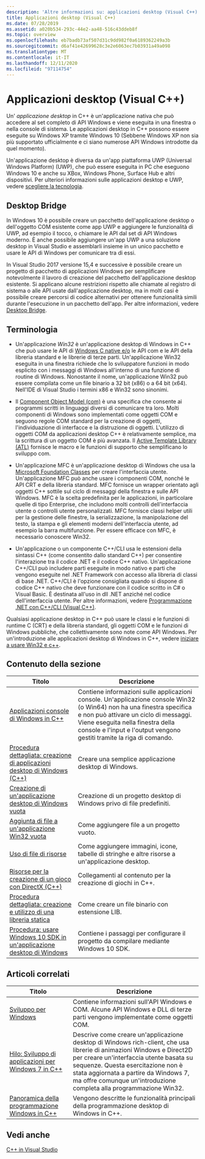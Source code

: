 ```yaml
---
description: 'Altre informazioni su: applicazioni desktop (Visual C++)'
title: Applicazioni desktop (Visual C++)
ms.date: 07/28/2019
ms.assetid: a020b534-293c-44e2-aa48-516c43ddeb8f
ms.topic: overview
ms.openlocfilehash: eb7badb73af507d31c9dd982f0a6189362249a3b
ms.sourcegitcommit: d6af41e42699628c3e2e6063ec7b03931a49a098
ms.translationtype: MT
ms.contentlocale: it-IT
ms.lasthandoff: 12/11/2020
ms.locfileid: "97114754"
---
```

# <a name="desktop-applications-visual-c"></a>Applicazioni desktop (Visual C++)

Un' *applicazione desktop* in C++ è un'applicazione nativa che può accedere al set completo di API Windows e viene eseguita in una finestra o nella console di sistema. Le applicazioni desktop in C++ possono essere eseguite su Windows XP tramite Windows 10 (Sebbene Windows XP non sia più supportato ufficialmente e ci siano numerose API Windows introdotte da quel momento).

Un'applicazione desktop è diversa da un'app piattaforma UWP (Universal Windows Platform) (UWP), che può essere eseguita in PC che eseguono Windows 10 e anche su XBox, Windows Phone, Surface Hub e altri dispositivi. Per ulteriori informazioni sulle applicazioni desktop e UWP, vedere [scegliere la tecnologia](/windows/win32/choose-your-technology).

## <a name="desktop-bridge"></a>Desktop Bridge

In Windows 10 è possibile creare un pacchetto dell'applicazione desktop o dell'oggetto COM esistente come app UWP e aggiungere le funzionalità di UWP, ad esempio il tocco, o chiamare le API dal set di API Windows moderno. È anche possibile aggiungere un'app UWP a una soluzione desktop in Visual Studio e assemblarli insieme in un unico pacchetto e usare le API di Windows per comunicare tra di essi.

In Visual Studio 2017 versione 15,4 e successive è possibile creare un progetto di pacchetto di applicazioni Windows per semplificare notevolmente il lavoro di creazione del pacchetto dell'applicazione desktop esistente. Si applicano alcune restrizioni rispetto alle chiamate al registro di sistema o alle API usate dall'applicazione desktop, ma in molti casi è possibile creare percorsi di codice alternativi per ottenere funzionalità simili durante l'esecuzione in un pacchetto dell'app. Per altre informazioni, vedere [Desktop Bridge](/windows/uwp/porting/desktop-to-uwp-root).

## <a name="terminology"></a>Terminologia

- Un'applicazione *Win32* è un'applicazione desktop di Windows in C++ che può usare le API di [Windows C native e/o](/windows/win32/apiindex/windows-api-list) le API com e le API della libreria standard e le librerie di terze parti. Un'applicazione Win32 eseguita in una finestra richiede che lo sviluppatore funzioni in modo esplicito con i messaggi di Windows all'interno di una funzione di routine di Windows. Nonostante il nome, un'applicazione Win32 può essere compilata come un file binario a 32 bit (x86) o a 64 bit (x64). Nell'IDE di Visual Studio i termini x86 e Win32 sono sinonimi.

- Il [Component Object Model (com)](/windows/win32/com/the-component-object-model) è una specifica che consente ai programmi scritti in linguaggi diversi di comunicare tra loro. Molti componenti di Windows sono implementati come oggetti COM e seguono regole COM standard per la creazione di oggetti, l'individuazione di interfacce e la distruzione di oggetti.  L'utilizzo di oggetti COM da applicazioni desktop C++ è relativamente semplice, ma la scrittura di un oggetto COM è più avanzata. Il [Active Template Library (ATL)](../atl/atl-com-desktop-components.md) fornisce le macro e le funzioni di supporto che semplificano lo sviluppo com.

- Un'applicazione MFC è un'applicazione desktop di Windows che usa la [Microsoft Foundation Classes](../mfc/mfc-desktop-applications.md) per creare l'interfaccia utente. Un'applicazione MFC può anche usare i componenti COM, nonché le API CRT e della libreria standard. MFC fornisce un wrapper orientato agli oggetti C++ sottile sul ciclo di messaggi della finestra e sulle API Windows. MFC è la scelta predefinita per le applicazioni, in particolare quelle di tipo Enterprise, che includono molti controlli dell'interfaccia utente o controlli utente personalizzati. MFC fornisce classi helper utili per la gestione delle finestre, la serializzazione, la manipolazione del testo, la stampa e gli elementi moderni dell'interfaccia utente, ad esempio la barra multifunzione. Per essere efficace con MFC, è necessario conoscere Win32.

- Un'applicazione o un componente C++/CLI usa le estensioni della sintassi C++ (come consentito dallo standard C++) per consentire l'interazione tra il codice .NET e il codice C++ nativo.  Un'applicazione C++/CLI può includere parti eseguite in modo nativo e parti che vengono eseguite nel .NET Framework con accesso alla libreria di classi di base .NET. C++/CLI è l'opzione consigliata quando si dispone di codice C++ nativo che deve funzionare con il codice scritto in C# o Visual Basic. È destinata all'uso in dll .NET anziché nel codice dell'interfaccia utente. Per altre informazioni, vedere [Programmazione .NET con C++/CLI (Visual C++)](../dotnet/dotnet-programming-with-cpp-cli-visual-cpp.md).

Qualsiasi applicazione desktop in C++ può usare le classi e le funzioni di runtime C (CRT) e della libreria standard, gli oggetti COM e le funzioni di Windows pubbliche, che collettivamente sono note come API Windows. Per un'introduzione alle applicazioni desktop di Windows in C++, vedere [iniziare a usare Win32 e c++](/windows/win32/LearnWin32/learn-to-program-for-windows).

## <a name="in-this-section"></a>Contenuto della sezione

|Titolo|Descrizione|
|-----------|-----------------|
|[Applicazioni console di Windows in C++](./overview-of-windows-programming-in-cpp.md)|Contiene informazioni sulle applicazioni console. Un'applicazione console Win32 (o Win64) non ha una finestra specifica e non può attivare un ciclo di messaggi. Viene eseguita nella finestra della console e l'input e l'output vengono gestiti tramite la riga di comando.|
|[Procedura dettagliata: creazione di applicazioni desktop di Windows (C++)](walkthrough-creating-windows-desktop-applications-cpp.md)|Creare una semplice applicazione desktop di Windows.|
|[Creazione di un'applicazione desktop di Windows vuota](./overview-of-windows-programming-in-cpp.md)|Creazione di un progetto desktop di Windows privo di file predefiniti.|
|[Aggiunta di file a un'applicazione Win32 vuota](./overview-of-windows-programming-in-cpp.md)|Come aggiungere file a un progetto vuoto.|
|[Uso di file di risorse](working-with-resource-files.md)|Come aggiungere immagini, icone, tabelle di stringhe e altre risorse a un'applicazione desktop.|
|[Risorse per la creazione di un gioco con DirectX (C++)](resources-for-creating-a-game-using-directx.md)|Collegamenti al contenuto per la creazione di giochi in C++.|
|[Procedura dettagliata: creazione e utilizzo di una libreria statica](../build/walkthrough-creating-and-using-a-static-library-cpp.md)|Come creare un file binario con estensione LIB.|
|[Procedura: usare Windows 10 SDK in un'applicazione desktop di Windows](how-to-use-the-windows-10-sdk-in-a-windows-desktop-application.md)|Contiene i passaggi per configurare il progetto da compilare mediante Windows 10 SDK.|

## <a name="related-articles"></a>Articoli correlati

|Titolo|Descrizione|
|-----------|-----------------|
|[Sviluppo per Windows](/windows/win32/index)|Contiene informazioni sull'API Windows e COM. Alcune API Windows e DLL di terze parti vengono implementate come oggetti COM.|
|[Hilo: Sviluppo di applicazioni per Windows 7 in C++](/previous-versions/msdn10/ff708696(v=msdn.10))|Descrive come creare un'applicazione desktop di Windows rich-client, che usa librerie di animazioni Windows e Direct2D per creare un'interfaccia utente basata su sequenze.  Questa esercitazione non è stata aggiornata a partire da Windows 7, ma offre comunque un'introduzione completa alla programmazione Win32.|
|[Panoramica della programmazione Windows in C++](overview-of-windows-programming-in-cpp.md)|Vengono descritte le funzionalità principali della programmazione desktop di Windows in C++.|

## <a name="see-also"></a>Vedi anche

[C++ in Visual Studio](../overview/visual-cpp-in-visual-studio.md)
